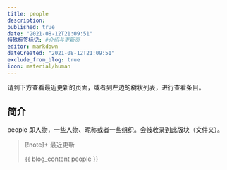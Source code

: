```yaml
---
title: people
description:
published: true
date: "2021-08-12T21:09:51"
特殊标签标记: #介绍与更新页
editor: markdown
dateCreated: "2021-08-12T21:09:51"
exclude_from_blog: true
icon: material/human
---
```


请到下方查看最近更新的页面，或者到左边的树状列表，进行查看条目。

## 简介

people 即人物，一些人物、昵称或者一些组织。会被收录到此版块（文件夹）。

> [!note]+ 最近更新
>
> {{ blog_content people }}
